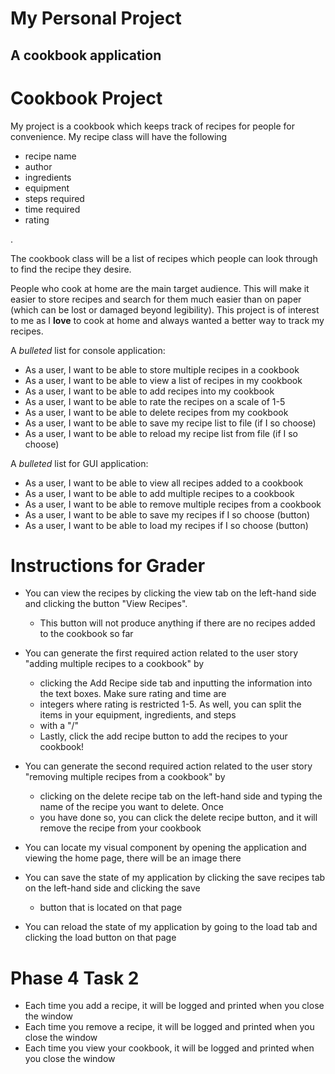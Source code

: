 # My Personal Project

## A cookbook application

<h1>Cookbook Project </h1>

<p> My project is a cookbook which keeps track of recipes for people for convenience. 
My recipe class will have  the following </p>
<ul>
  <li>recipe name</li>
  <li>author</li>
  <li>ingredients</li>
  <li>equipment</li>
  <li>steps required</li>
  <li>time required</li>
  <li>rating</li>
</ul>. 
<p> The cookbook class will be a list of recipes which people can look through to find the 
recipe they desire. </p>

People who cook at home are the main target audience. This will make it easier to store recipes and search for
them much easier than on paper (which can be lost or damaged beyond legibility). This project is of interest to me
as I **love** to cook at home and always wanted a better way to track my recipes. 

A *bulleted* list for console application:
- As a user, I want to be able to store multiple recipes in a cookbook
- As a user, I want to be able to view a list of recipes in my cookbook
- As a user, I want to be able to add recipes into my cookbook
- As a user, I want to be able to rate the recipes on a scale of 1-5
- As a user, I want to be able to delete recipes from my cookbook
- As a user, I want to be able to save my recipe list to file (if I so choose)
- As a user, I want to be able to reload my recipe list from file (if I so choose)

A *bulleted* list for GUI application:
- As a user, I want to be able to view all recipes added to a cookbook
- As a user, I want to be able to add multiple recipes to a cookbook
- As a user, I want to be able to remove multiple recipes from a cookbook
- As a user, I want to be able to save my recipes if I so choose (button)
- As a user, I want to be able to load my recipes if I so choose (button)

# Instructions for Grader

- You can view the recipes by clicking the view tab on the left-hand side and clicking the button "View Recipes". 
  - This button will not produce anything if there are no recipes added to the cookbook so far

- You can generate the first required action related to the user story "adding multiple recipes to a cookbook" by 
  - clicking the Add Recipe side tab and inputting the information into the text boxes. Make sure rating and time are
  - integers where rating is restricted 1-5. As well, you can split the items in your equipment, ingredients, and steps
  - with a "/"
  - Lastly, click the add recipe button to add the recipes to your cookbook!

- You can generate the second required action related to the user story "removing multiple recipes from a cookbook" by
  - clicking on the delete recipe tab on the left-hand side and typing the name of the recipe you want to delete. Once
  - you have done so, you can click the delete recipe button, and it will remove the recipe from your cookbook

- You can locate my visual component by opening the application and viewing the home page, there will be an image there

- You can save the state of my application by clicking the save recipes tab on the left-hand side and clicking the save
  - button that is located on that page

- You can reload the state of my application by going to the load tab and clicking the load button on that page


# Phase 4 Task 2

- Each time you add a recipe, it will be logged and printed when you close the window
- Each time you remove a recipe, it will be logged and printed when you close the window
- Each time you view your cookbook, it will be logged and printed when you close the window



